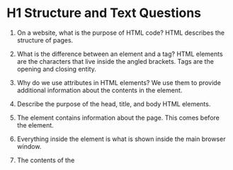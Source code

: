 # H1 Structure and Text Questions

1.  On a website, what is the purpose of HTML code?
HTML describes the structure of pages.

2.  What is the difference between an element and a tag?
HTML elements are the characters that live inside the angled brackets. Tags are the opening and closing entity.

3.  Why do we use attributes in HTML elements?
We use them to provide additional information about the contents in the element.

4.  Describe the purpose of the head, title, and body HTML elements.
1. The <head> element contains information about the page. This comes before the <body> element.
1. Everything inside the <body> element is what is shown inside the main browser window.
1. The contents of the <title> element are either shown in the top of the browser, where you usually type in the URL of the page you want to visit or on the tab of that page.  

5.  In your browser (Chrome), how do you view the source of a website?
You hover over to your View menu, click Developer, then click View Source. Or you could use the shortcut option, command, U.

6.  List five different HTML elements and what they are used for. For example, `<p></p>` is a paragraph element, and it is used to represent a paragraph of text.
1. <b></b>: is a bold element and it is used to make characters appear bold.
1. <i></i>: is an italic element and it is used to make characters appear italic.
1. <strong></strong>: is a strong element, and it indicates that its content has strong importance. The words in this element might be said with strong emphasis.
1. <blockquote></blockquote>: blockquote element, is used for longer quotes that take up an entire paragraph.
1. cite></cite>: cite element, this can be used to indicate where the citation is from when you are referring to a piece of work such as a book, film, or research paper.

7.  What are empty elements?
Elements that do not have any words between an opening and a closing tag. Empty elements usually only have one tag. Before the closing angled bracket there will often be a space and a forward slash character.

8.  What is semantic markup?
Text elements that are not intended to affect the structure of your webpages, but add extra information to the pages.

9.  What are three new semantic elements introduced in HTML 5? Use page 431 in the book to find more about these new elements.

1. <header></header>: Header element, can be used to contain the title and date and date of each individual post on a page with several blog posts.
1. <nav></nav>: Navigation element, is used to contain major navigational blocks on the site such as primary site navigation.
1. <article></article>: Article element, acts as a container for any section of a page that can stand alone. Could be an individual article or blog entry.

https://codepen.io/lbenites714/pen/abyYNvE
